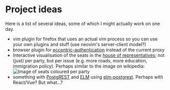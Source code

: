 # Project ideas

Here is a list of several ideas, some of which I might actually work on one day.

- vim plugin for firefox that uses an actual vim process so you can use your own plugins and stuff (use neovim's server-client model?)
- browser plugin for [eccentric-authentication](github.com/gwitmond/eccentric-authentication) instead of the current proxy
- Interactive visualisation of the seats in the [house of representatives](https://en.wikipedia.org/wiki/House_of_Representatives_(Netherlands)); not (just) per party, but per issue (e.g. more roads, more education, immigration policy). Perhaps similar to the image on wikipedia: ![Image of seats coloured per party](https://upload.wikimedia.org/wikipedia/commons/7/7e/Tweede_Kamer_2015.svg)
- something with [PostgREST](https://github.com/begriffs/postgrest) and [ELM](http://elm-lang.org/) using [elm-postgrest](https://github.com/john-kelly/elm-postgrest). Perhaps with React/Vue? But what...?
